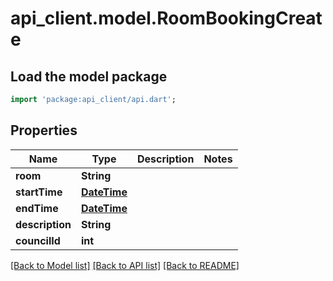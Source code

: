 # api_client.model.RoomBookingCreate

## Load the model package
```dart
import 'package:api_client/api.dart';
```

## Properties
Name | Type | Description | Notes
------------ | ------------- | ------------- | -------------
**room** | **String** |  | 
**startTime** | [**DateTime**](DateTime.md) |  | 
**endTime** | [**DateTime**](DateTime.md) |  | 
**description** | **String** |  | 
**councilId** | **int** |  | 

[[Back to Model list]](../README.md#documentation-for-models) [[Back to API list]](../README.md#documentation-for-api-endpoints) [[Back to README]](../README.md)


